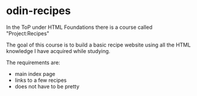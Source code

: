 # odin-recipes

In the ToP under HTML Foundations there is a course called "Project:Recipes"

The goal of this course is to build a basic recipe website using all the HTML knowledge I have acquired while studying.

The requirements are:
 - main index page
 - links to a few recipes
 - does not have to be pretty






